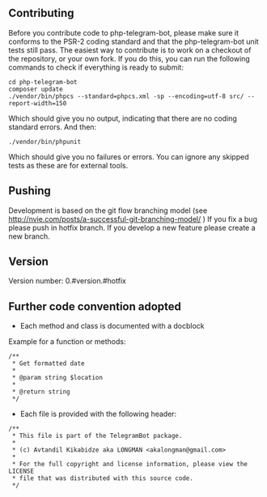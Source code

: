 Contributing
-------------

Before you contribute code to php-telegram-bot, please make sure it conforms to the PSR-2 coding standard and that the php-telegram-bot unit tests still pass. The easiest way to contribute is to work on a checkout of the repository, or your own fork. If you do this, you can run the following commands to check if everything is ready to submit:

    cd php-telegram-bot
    composer update
    ./vendor/bin/phpcs --standard=phpcs.xml -sp --encoding=utf-8 src/ --report-width=150

Which should give you no output, indicating that there are no coding standard errors. And then:

    ./vendor/bin/phpunit

Which should give you no failures or errors. You can ignore any skipped tests as these are for external tools.

Pushing
-------

Development is based on the git flow branching model (see http://nvie.com/posts/a-successful-git-branching-model/ )
If you fix a bug please push in hotfix branch.
If you develop a new feature please create a new branch.

Version
-------

Version number: 0.#version.#hotfix

Further code convention adopted
-------------------------------

- Each method and class is documented with a docblock

Example for a function or methods:
```
/**
 * Get formatted date
 *
 * @param string $location
 *
 * @return string
 */
```

- Each file is provided with the following header:
```
/**
 * This file is part of the TelegramBot package.
 *
 * (c) Avtandil Kikabidze aka LONGMAN <akalongman@gmail.com>
 *
 * For the full copyright and license information, please view the LICENSE
 * file that was distributed with this source code.
 */
```
